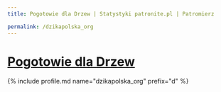 ```yaml
---
title: Pogotowie dla Drzew | Statystyki patronite.pl | Patromierz

permalink: /dzikapolska_org
---
```


# [Pogotowie dla Drzew](https://patronite.pl/dzikapolska_org)

{% include profile.md name="dzikapolska_org" prefix="d" %}
